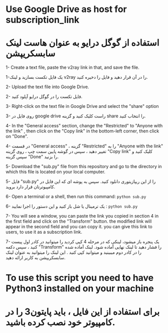 # Use Google Drive as host for subscription_link    
# استفاده از گوگل درایو به عنوان هاست لینک سابسکریپشن
1- Create a text file, paste the v2ray link in that, and save the file.

1-یک فایل تکست بسازید و لینک v2ray را در آن قرار دهید و فایل را دخیره کنید.

2- Upload the text file into Google Drive.

2- فایل تکست را در گوگل درایو آپلود کنید.

3- Right-click on the text file in Google Drive and select the "share" option

3- روی فایل در google drive راست کلیک کنید و گزینه share را انتخاب کنید.

4- In the "General access" section, change the "Restricted" to "Anyone with the link" , then click on the "Copy link" in the bottom-left corner, then click on "Done".

4- در قسمت  "General access" ، گزینه "Restricted" را به "Anyone with the link"  تغییر دهید ، سپس در گوشه پایین سمت چپ ، روی گزینه "Copy link" کلیک کنید و سپس گزینه "Done" را بزنید.

5- Download the "sub.py" file from this repository and go to the directory in which this file is located on your local computer.

5- فایل "sub.py" را از این ریپازیتوری دانلود کنید. سپس به پوشه ای که این فایل در کامپیوترتان قرار دارد بروید.

6- Open a terminal or a shell, then run this command: `python sub.py`

6- یک ترمینال یا شل باز کنید و این دستور را اجرا نمایید : `python sub.py`

7- You will see a window, you can paste the link you copied in section 4 in the first field and click on the "Transform" button. the modified link will appear in the second field and you can copy it. you can give this link to users, to use it as a subscription link.

7- یک پنجره باز میشود، لینکی که در مرحله 4 کپی کردید را میتوانید در کادر اول پیست کنید ، سپس دکمه "Transform" را فشار دهید تا لینک نهایی آماده شود. لینک آماده شده را در کادر دوم میبینید و میتوانید کپی کنید . این لینک را میتوانید به عنوان لینک سابسکریپشن به کاربر ارائه دهید.



# To use this script you need to have Python3 installed on your machine

# برای استفاده از این فایل ، باید پایتون3 را در کامپیوتر خود نصب کرده باشید.
